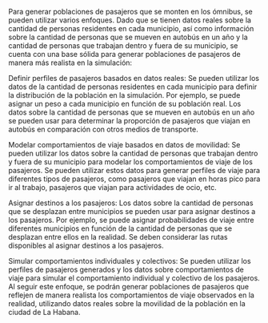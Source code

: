 Para generar poblaciones de pasajeros que se monten en los ómnibus, se pueden utilizar varios enfoques.
Dado que se tienen datos reales sobre la cantidad de personas residentes en cada municipio, así como información sobre la cantidad de personas que se mueven en autobús en un año y la cantidad de personas que trabajan dentro y fuera de su municipio, se cuenta con una base sólida para generar poblaciones de pasajeros de manera más realista en la simulación:

Definir perfiles de pasajeros basados en datos reales:
Se pueden utilizar los datos de la cantidad de personas residentes en cada municipio para definir la distribución de la población en la simulación. Por ejemplo, se puede asignar un peso a cada municipio en función de su población real.
Los datos sobre la cantidad de personas que se mueven en autobús en un año se pueden usar para determinar la proporción de pasajeros que viajan en autobús en comparación con otros medios de transporte.

Modelar comportamientos de viaje basados en datos de movilidad:
Se pueden utilizar los datos sobre la cantidad de personas que trabajan dentro y fuera de su municipio para modelar los comportamientos de viaje de los pasajeros. Se pueden utilizar estos datos para generar perfiles de viaje para diferentes tipos de pasajeros, como pasajeros que viajan en horas pico para ir al trabajo, pasajeros que viajan para actividades de ocio, etc.

Asignar destinos a los pasajeros:
Los datos sobre la cantidad de personas que se desplazan entre municipios se pueden usar para asignar destinos a los pasajeros. Por ejemplo, se puede asignar probabilidades de viaje entre diferentes municipios en función de la cantidad de personas que se desplazan entre ellos en la realidad. Se deben considerar las rutas disponibles al asignar destinos a los pasajeros.

Simular comportamientos individuales y colectivos:
Se pueden utilizar los perfiles de pasajeros generados y los datos sobre comportamientos de viaje para simular el comportamiento individual y colectivo de los pasajeros. Al seguir este enfoque, se podrán generar poblaciones de pasajeros que reflejen de manera realista los comportamientos de viaje observados en la realidad, utilizando datos reales sobre la movilidad de la población en la ciudad de La Habana.